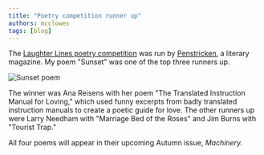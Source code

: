```yaml
---
title: "Poetry competition runner up"
authors: mcclowes
tags: [blog]
---
```


The [Laughter Lines poetry competition](https://penstricken.com/2025/08/02/winner-of-laughter-lines-poetry-competition-announced/) was run by [Penstricken](https://penstricken.com/), a literary magazine. My poem "Sunset" was one of the top three runners up.

<!--truncate-->

![Sunset poem](/img/posts/poetry/sunset.png)

The winner was Ana Reisens with her poem "The Translated Instruction Manual for Loving," which used funny excerpts from badly translated instruction manuals to create a poetic guide for love. The other runners up were Larry Needham with "Marriage Bed of the Roses" and Jim Burns with "Tourist Trap."

All four poems will appear in their upcoming Autumn issue, *Machinery.* 